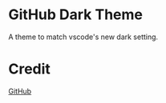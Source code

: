 # GitHub Dark Theme
A theme to match vscode's new dark setting. 

# Credit
[GitHub](https://github.com/github)